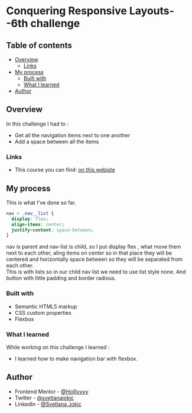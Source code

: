 # Conquering Responsive Layouts--6th challenge

## Table of contents

- [Overview](#overview)
  - [Links](#links)
- [My process](#my-process)
  - [Built with](#built-with)
  - [What I learned](#what-i-learned)
- [Author](#author)

## Overview

In this challenge I had to :

- Get all the navigation items next to one another
- Add a space between all the items

### Links

- This course you can find: [on this webiste](https://courses.kevinpowell.co/view/courses/conquering-responsive-layouts/)

## My process

This is what I've done so far.

```css
nav > .nav__list {
  display: flex;
  align-items: center;
  justify-content: space-between;
}
```

nav is parent and nav-list is child, so I put display flex , what move them next to each other, aling items on center so in that place they will be centered and horizontally space between so they will be separated from each other.  
This is with lists so in our child nav list we need to use list style none.
And button with little padding and border radious.

### Built with

- Semantic HTML5 markup
- CSS custom properties
- Flexbox

### What I learned

While working on this challenge I learned :

- I learned how to make navigation bar with flexbox.

## Author

- Frontend Mentor - [@Holllyyyy](https://www.frontendmentor.io/profile/Holllyyyy)
- Twitter - [@svetlanajokic](https://twitter.com/svetlanajokic)
- LinkedIn - [@Svetlana Jokic](https://www.linkedin.com/in/svetlana-jokic-787432100/)
